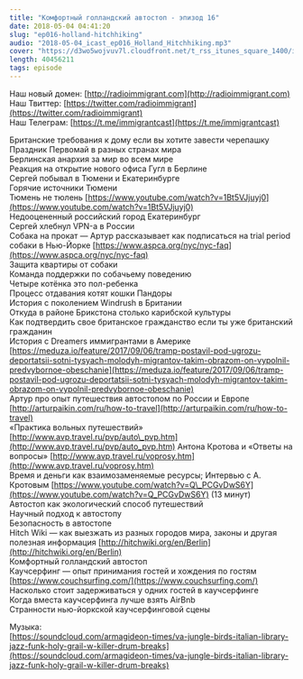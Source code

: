 ```yaml
---
title: "Комфортный голландский автостоп - эпизод 16"
date: 2018-05-04 04:41:20
slug: "ep016-holland-hitchhiking"
audio: "2018-05-04_icast_ep016_Holland_Hitchhiking.mp3"
cover: "https://d3wo5wojvuv7l.cloudfront.net/t_rss_itunes_square_1400/images.spreaker.com/original/d20daaa729fc8cae11f6717f5c961b50.jpg"
length: 40456211
tags: episode
---
```

Наш новый домен: [http://radioimmigrant.com](http://radioimmigrant.com)  
Наш Твиттер: [https://twitter.com/radioimmigrant](https://twitter.com/radioimmigrant)  
Наш Телеграм: [https://t.me/immigrantcast](https://t.me/immigrantcast)  
  
Британские требования к дому если вы хотите завести черепашку  
Праздник Первомай в разных странах мира  
Берлинская анархия за мир во всем мире  
Реакция на открытие нового офиса Гугл в Берлине  
Сергей побывал в Тюмени и Екатеринбурге  
Горячие источники Тюмени  
Тюмень не тюлень [https://www.youtube.com/watch?v=1Bt5VJjuyj0](https://www.youtube.com/watch?v=1Bt5VJjuyj0)  
Недооцененный российский город Екатеринбург  
Сергей хлебнул VPN-а в России  
Собака на прокат — Артур рассказывает как подписаться на trial period собаки в Нью-Йорке [https://www.aspca.org/nyc/nyc-faq](https://www.aspca.org/nyc/nyc-faq)  
Защита квартиры от собаки  
Команда поддержки по собачьему поведению  
Четыре котëнка это пол-ребенка  
Процесс отдавания котят кошки Пандоры  
История с поколением Windrush в Британии  
Откуда в районе Брикстона столько карибской культуры  
Как подтвердить свое британское гражданство если ты уже британский гражданин  
История с Dreamers иммигрантами в Америке [https://meduza.io/feature/2017/09/06/tramp-postavil-pod-ugrozu-deportatsii-sotni-tysyach-molodyh-migrantov-takim-obrazom-on-vypolnil-predvybornoe-obeschanie](https://meduza.io/feature/2017/09/06/tramp-postavil-pod-ugrozu-deportatsii-sotni-tysyach-molodyh-migrantov-takim-obrazom-on-vypolnil-predvybornoe-obeschanie)  
Артур про опыт путешествия автостопом по России и Европе [http://arturpaikin.com/ru/how-to-travel](http://arturpaikin.com/ru/how-to-travel)  
«Практика вольных путешествий» [http://www.avp.travel.ru/pvp/auto\_pvp.htm](http://www.avp.travel.ru/pvp/auto_pvp.htm) Антона Кротова и «Ответы на вопросы» [http://www.avp.travel.ru/voprosy.htm](http://www.avp.travel.ru/voprosy.htm)  
Время и деньги как взаимозаменяемые ресурсы; Интервью с А. Кротовым [https://www.youtube.com/watch?v=Q\_PCGvDwS6Y](https://www.youtube.com/watch?v=Q_PCGvDwS6Y) (13 минут)  
Автостоп как экологический способ путешествий  
Научный подход к автостопу  
Безопасность в автостопе  
Hitch Wiki — как выезжать из разных городов мира, законы и другая полезная информация [http://hitchwiki.org/en/Berlin](http://hitchwiki.org/en/Berlin)  
Комфортный голландский автостоп  
Каучсерфинг — опыт принимания гостей и хождения по гостям [https://www.couchsurfing.com/](https://www.couchsurfing.com/)  
Насколько стоит задерживаться у одних гостей в каучсерфинге  
Когда вместа каучсерфинга лучше взять AirBnb  
Странности нью-йоркской каучсерфинговой сцены  
  
Музыка:  
[https://soundcloud.com/armagideon-times/va-jungle-birds-italian-library-jazz-funk-holy-grail-w-killer-drum-breaks](https://soundcloud.com/armagideon-times/va-jungle-birds-italian-library-jazz-funk-holy-grail-w-killer-drum-breaks)
